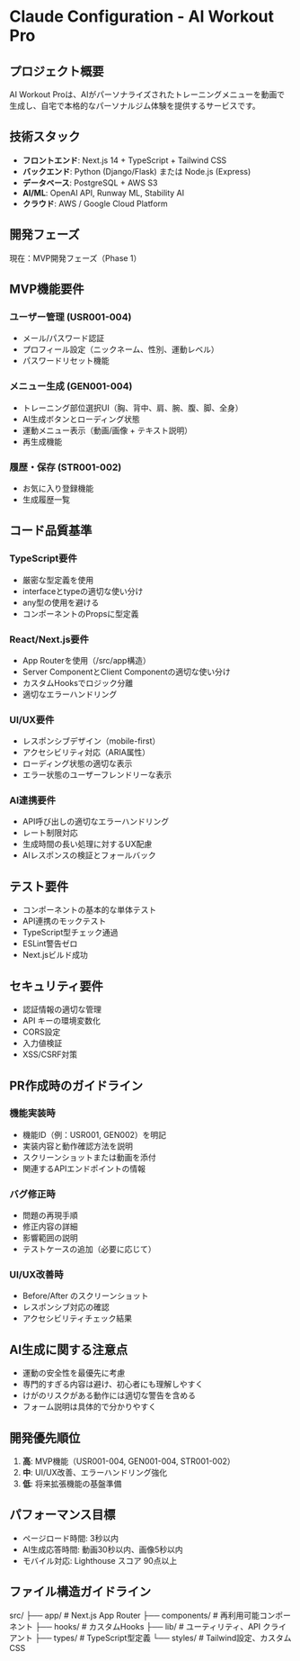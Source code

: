 # Claude Configuration - AI Workout Pro

## プロジェクト概要
AI Workout Proは、AIがパーソナライズされたトレーニングメニューを動画で生成し、自宅で本格的なパーソナルジム体験を提供するサービスです。

## 技術スタック
- **フロントエンド**: Next.js 14 + TypeScript + Tailwind CSS
- **バックエンド**: Python (Django/Flask) または Node.js (Express)
- **データベース**: PostgreSQL + AWS S3
- **AI/ML**: OpenAI API, Runway ML, Stability AI
- **クラウド**: AWS / Google Cloud Platform

## 開発フェーズ
現在：MVP開発フェーズ（Phase 1）

## MVP機能要件

### ユーザー管理 (USR001-004)
- メール/パスワード認証
- プロフィール設定（ニックネーム、性別、運動レベル）
- パスワードリセット機能

### メニュー生成 (GEN001-004)
- トレーニング部位選択UI（胸、背中、肩、腕、腹、脚、全身）
- AI生成ボタンとローディング状態
- 運動メニュー表示（動画/画像 + テキスト説明）
- 再生成機能

### 履歴・保存 (STR001-002)
- お気に入り登録機能
- 生成履歴一覧

## コード品質基準

### TypeScript要件
- 厳密な型定義を使用
- interfaceとtypeの適切な使い分け
- any型の使用を避ける
- コンポーネントのPropsに型定義

### React/Next.js要件
- App Routerを使用（/src/app構造）
- Server ComponentとClient Componentの適切な使い分け
- カスタムHooksでロジック分離
- 適切なエラーハンドリング

### UI/UX要件
- レスポンシブデザイン（mobile-first）
- アクセシビリティ対応（ARIA属性）
- ローディング状態の適切な表示
- エラー状態のユーザーフレンドリーな表示

### AI連携要件
- API呼び出しの適切なエラーハンドリング
- レート制限対応
- 生成時間の長い処理に対するUX配慮
- AIレスポンスの検証とフォールバック

## テスト要件
- コンポーネントの基本的な単体テスト
- API連携のモックテスト
- TypeScript型チェック通過
- ESLint警告ゼロ
- Next.jsビルド成功

## セキュリティ要件
- 認証情報の適切な管理
- API キーの環境変数化
- CORS設定
- 入力値検証
- XSS/CSRF対策

## PR作成時のガイドライン

### 機能実装時
- 機能ID（例：USR001, GEN002）を明記
- 実装内容と動作確認方法を説明
- スクリーンショットまたは動画を添付
- 関連するAPIエンドポイントの情報

### バグ修正時
- 問題の再現手順
- 修正内容の詳細
- 影響範囲の説明
- テストケースの追加（必要に応じて）

### UI/UX改善時
- Before/After のスクリーンショット
- レスポンシブ対応の確認
- アクセシビリティチェック結果

## AI生成に関する注意点
- 運動の安全性を最優先に考慮
- 専門的すぎる内容は避け、初心者にも理解しやすく
- けがのリスクがある動作には適切な警告を含める
- フォーム説明は具体的で分かりやすく

## 開発優先順位
1. **高**: MVP機能（USR001-004, GEN001-004, STR001-002）
2. **中**: UI/UX改善、エラーハンドリング強化
3. **低**: 将来拡張機能の基盤準備

## パフォーマンス目標
- ページロード時間: 3秒以内
- AI生成応答時間: 動画30秒以内、画像5秒以内
- モバイル対応: Lighthouse スコア 90点以上

## ファイル構造ガイドライン
src/
├── app/                 # Next.js App Router
├── components/          # 再利用可能コンポーネント
├── hooks/              # カスタムHooks
├── lib/                # ユーティリティ、API クライアント
├── types/              # TypeScript型定義
└── styles/             # Tailwind設定、カスタムCSS
